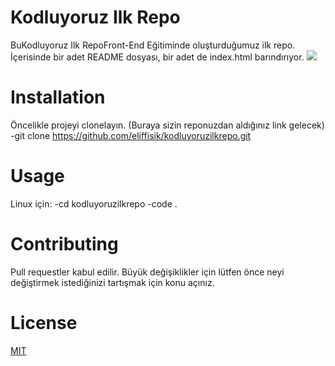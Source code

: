 # Kodluyoruz Ilk Repo
BuKodluyoruz Ilk RepoFront-End Eğitiminde oluşturduğumuz ilk repo. İçerisinde bir adet README dosyası, bir adet de index.html barındırıyor.
![](https://imgy.b-cdn.net/f/2022/07/07/VmDJz6.png)
# Installation
Öncelikle projeyi clonelayın. (Buraya sizin reponuzdan aldığınız link gelecek)
-git clone https://github.com/eliffisik/kodluyoruzilkrepo.git
# Usage
Linux için:
-cd kodluyoruzilkrepo
-code .
# Contributing
Pull requestler kabul edilir. Büyük değişiklikler için lütfen önce neyi değiştirmek istediğinizi tartışmak için konu açınız.
# License
[MIT](https://choosealicense.com/licenses/mit/)

